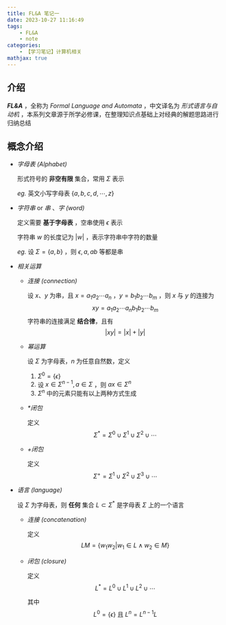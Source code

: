 ```yaml
---
title: FL&A 笔记一
date: 2023-10-27 11:16:49
tags: 
    - FL&A
    - note
categories: 
    - 【学习笔记】计算机相关
mathjax: true
---
```


## 介绍

***FL&A*** ，全称为 *Formal Language and Automata* ，中文译名为 *形式语言与自动机* ，本系列文章源于所学必修课，在整理知识点基础上对经典的解题思路进行归纳总结

## 概念介绍

- *字母表 (Alphabet)*

    形式符号的 **非空有限** 集合，常用 $\Sigma$ 表示

    *eg.* 英文小写字母表 $\lbrace a, b, c, d, \cdots, z\rbrace$

- *字符串* or *串* 、*字 (word)*

    定义需要 **基于字母表** ，空串使用 $\epsilon$ 表示

    字符串 $w$ 的长度记为 $\left|w\right|$ ，表示字符串中字符的数量

    *eg.* 设 $\Sigma=\lbrace a, b\rbrace$ ，则 $\epsilon, a, ab$ 等都是串
    
- *相关运算*
        
    - *连接 (connection)*

        设 $x\text{、}y$ 为串，且 $x=a_{1}a_{2}\cdots a_{n}$ ，$y=b_{1}b_{2}\cdots b_{m}$ ，则 $x\ \text{与}\ y$ 的连接为
        $$
        xy=a_{1}a_{2}\cdots a_{n}b_{1}b_{2}\cdots b_{m}
        $$
        字符串的连接满足 **结合律**，且有
        $$
        \left|xy\right|=\left|x\right|+\left|y\right|
        $$

    - *幂运算*

        设 $\Sigma$ 为字母表，$n$ 为任意自然数，定义

        1. $\Sigma^{0}=\lbrace\epsilon\rbrace$
        2. 设 $x\in\Sigma^{n-1}, a\in\Sigma$ ，则 $ax\in\Sigma^{n}$
        3. $\Sigma^{n}$ 中的元素只能有以上两种方式生成
   
    - *\*闭包*

        定义
        $$
        \Sigma^{*}=\Sigma^{0}\cup\Sigma^{1}\cup\Sigma^{2}\cup\cdots
        $$

    - *+闭包*

        定义
        $$
        \Sigma^{+}=\Sigma^{1}\cup\Sigma^{2}\cup\Sigma^{3}\cup\cdots
        $$

- *语言 (language)*

    设 $\Sigma$ 为字母表，则 **任何** 集合 $L\subset\Sigma^{*}$ 是字母表 $\Sigma$ 上的一个语言

    - *连接 (concatenation)*

        定义
        $$
        LM=\lbrace w_{1}w_{2}|w_{1}\in L\land w_{2}\in M\rbrace
        $$

    - *闭包 (closure)*

        定义
        $$
        L^{*}=L^{0}\cup L^{1}\cup L^{2}\cup\cdots
        $$
        
        其中
        $$
        L^{0}=\lbrace\epsilon\rbrace\ \text{且}\ L^{n}=L^{n-1}L
        $$